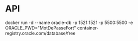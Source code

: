 # API



docker run -d --name oracle-db -p 1521:1521 -p 5500:5500 -e ORACLE_PWD="MotDePasseFort" container-registry.oracle.com/database/free
